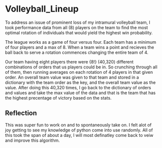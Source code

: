 # Volleyball_Lineup
To address an issue of prominent loss of my intramural volleyball team, I took performance data from all (8) players on the team to find the most optimal rotation of individuals that would yield the highest win probability.

The league works as a game of four versus four. Each team has a minimum of four players and a max of 8. When a team wins a point and recieves the ball back to serve a rotation commences changing the entire team of 4.

Our team having eight players there were {8!} (40,320) different combinations of orders that us players could be in. So crunching through all of them, then running averages on each rotation of 4 players in that given order. An overall team value was given to that team and stored in a dictionary with the team order as the key, and the overall team value as the value. After doing this 40,320 times, I go back to the dictionary of orders and values and take the max value of the data and that is the team that has the highest precentage of victory based on the stats.


## Reflection
This was super fun to work on and to spontaneously take on. I felt alot of joy getting to see my knowledge of python come into use randomly. All of this took the span of about a day, I will most definatley come back to veiw and improve this algorithm.

